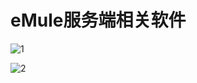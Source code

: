 # eMule服务端相关软件

![1](https://ws1.sinaimg.cn/large/007fbMWcgy1g107zvai47j30jh04ot9l.jpg)

![2](https://ws1.sinaimg.cn/large/007fbMWcgy1g1080ha0noj30ro0bdmzs.jpg)